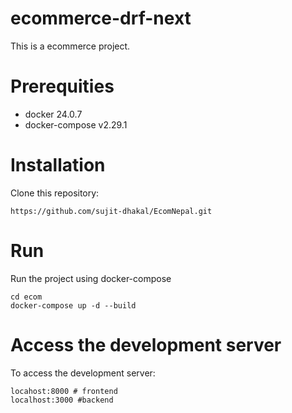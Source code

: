 # ecommerce-drf-next

This is a ecommerce project.

# Prerequities

- docker 24.0.7
- docker-compose v2.29.1

# Installation

Clone this repository:

    https://github.com/sujit-dhakal/EcomNepal.git

# Run

Run the project using docker-compose

    cd ecom
    docker-compose up -d --build

# Access the development server

To access the development server:

    locahost:8000 # frontend
    localhost:3000 #backend
